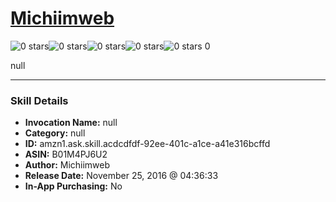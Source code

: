 # [Michiimweb](http://alexa.amazon.com/#skills/amzn1.ask.skill.acdcdfdf-92ee-401c-a1ce-a41e316bcffd)
![0 stars](../../images/ic_star_border_black_18dp_1x.png)![0 stars](../../images/ic_star_border_black_18dp_1x.png)![0 stars](../../images/ic_star_border_black_18dp_1x.png)![0 stars](../../images/ic_star_border_black_18dp_1x.png)![0 stars](../../images/ic_star_border_black_18dp_1x.png) 0

null

***

### Skill Details

* **Invocation Name:** null
* **Category:** null
* **ID:** amzn1.ask.skill.acdcdfdf-92ee-401c-a1ce-a41e316bcffd
* **ASIN:** B01M4PJ6U2
* **Author:** Michiimweb
* **Release Date:** November 25, 2016 @ 04:36:33
* **In-App Purchasing:** No
